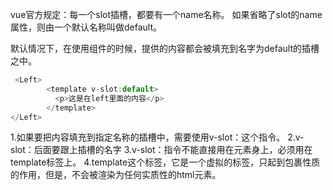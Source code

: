 vue官方规定：每一个slot插槽，都要有一个name名称。
如果省略了slot的name属性，则由一个默认名称叫做default。

默认情况下，在使用组件的时候，提供的内容都会被填充到名字为default的插槽之中。
```js
 <Left>
        <template v-slot:default>
          <p>这是在left里面的内容</p>
        </template>
</Left>
```
1.如果要把内容填充到指定名称的插槽中，需要使用v-slot：这个指令。
2.v-slot：后面要跟上插槽的名字
3.v-slot：指令不能直接用在元素身上，必须用在template标签上。
4.template这个标签，它是一个虚拟的标签，只起到包裹性质的作用，但是，不会被渲染为任何实质性的html元素。